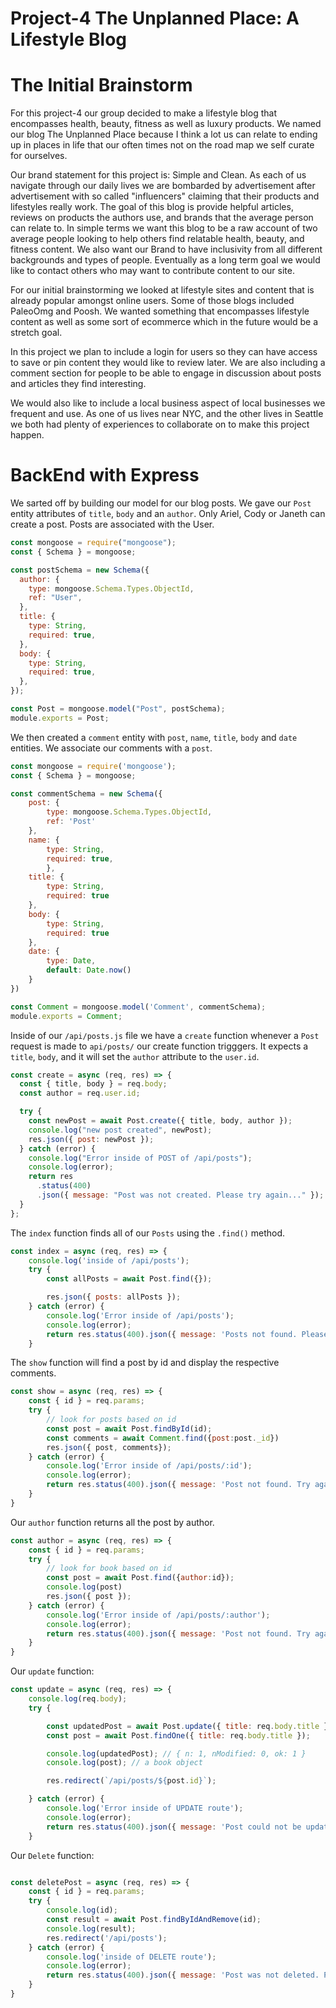 # Project-4 The Unplanned Place: A Lifestyle Blog

# The Initial Brainstorm

For this project-4 our group decided to make a lifestyle blog that encompasses health, beauty, fitness as well as luxury products. We named our blog The Unplanned Place because I think a lot us can relate to ending up in places in life that our often times not on the road map we self curate for ourselves.

Our brand statement for this project is: Simple and Clean. As each of us navigate through our daily lives we are bombarded by advertisement after advertisement with so called "influencers" claiming that their products and lifestyles really work. The goal of this blog is provide helpful articles, reviews on products the authors use, and brands that the average person can relate to. In simple terms we want this blog to be a raw account of two average people looking to help others find relatable health, beauty, and fitness content. We also want our Brand to have inclusivity from all different backgrounds and types of people. Eventually as a long term goal we would like to contact others who may want to contribute content to our site.

For our initial brainstorming we looked at lifestyle sites and content that is already popular amongst online users. Some of those blogs included PaleoOmg
and Poosh. We wanted something that encompasses lifestyle content as well as some sort of ecommerce which in the future would be a stretch goal.

In this project we plan to include a login for users so they can have access to save or pin content they would like to review later. We are also including a
comment section for people to be able to engage in discussion about posts and articles they find interesting.

We would also like to include a local business aspect of local businesses we frequent and use. As one of us lives near NYC, and the other lives in Seattle we both had plenty of experiences to collaborate on to make this project happen.

# BackEnd with Express

We sarted off by building our model for our blog posts. We gave our `Post` entity attributes of `title`, `body` and an `author`. Only Ariel, Cody or Janeth can create a post. Posts are associated with the User.

```javascript
const mongoose = require("mongoose");
const { Schema } = mongoose;

const postSchema = new Schema({
  author: {
    type: mongoose.Schema.Types.ObjectId,
    ref: "User",
  },
  title: {
    type: String,
    required: true,
  },
  body: {
    type: String,
    required: true,
  },
});

const Post = mongoose.model("Post", postSchema);
module.exports = Post;
```

We then created a `comment` entity with `post`, `name`, `title`, `body` and `date` entities.
We associate our comments with a `post`.

```Javascript
const mongoose = require('mongoose');
const { Schema } = mongoose;

const commentSchema = new Schema({
    post: {
        type: mongoose.Schema.Types.ObjectId,
        ref: 'Post'
    },
    name: {
        type: String,
        required: true,
        },
    title: {
        type: String,
        required: true
    },
    body: {
        type: String,
        required: true
    },
    date: {
        type: Date,
        default: Date.now()
    }
})

const Comment = mongoose.model('Comment', commentSchema);
module.exports = Comment;
```

Inside of our `/api/posts.js` file we have a `create` function whenever a `Post` request is made to `api/posts/` our create function trigggers. It expects a `title`, `body`, and it will set the `author` attribute to the `user.id`.

```javascript
const create = async (req, res) => {
  const { title, body } = req.body;
  const author = req.user.id;

  try {
    const newPost = await Post.create({ title, body, author });
    console.log("new post created", newPost);
    res.json({ post: newPost });
  } catch (error) {
    console.log("Error inside of POST of /api/posts");
    console.log(error);
    return res
      .status(400)
      .json({ message: "Post was not created. Please try again..." });
  }
};
```

The `index` function finds all of our `Posts` using the `.find()` method. 

```javascript
const index = async (req, res) => {
    console.log('inside of /api/posts');
    try {
        const allPosts = await Post.find({});

        res.json({ posts: allPosts });
    } catch (error) {
        console.log('Error inside of /api/posts');
        console.log(error);
        return res.status(400).json({ message: 'Posts not found. Please try again.' });
    }
```

The `show` function will find a post by id and display the respective comments. 

```javascript
const show = async (req, res) => {
    const { id } = req.params;
    try {
        // look for posts based on id
        const post = await Post.findById(id);
        const comments = await Comment.find({post:post._id})
        res.json({ post, comments});
    } catch (error) {
        console.log('Error inside of /api/posts/:id');
        console.log(error);
        return res.status(400).json({ message: 'Post not found. Try again...' });
    }
}
```

Our `author` function returns all the post by author. 

```javascript
const author = async (req, res) => {
    const { id } = req.params;
    try {
        // look for book based on id
        const post = await Post.find({author:id});
        console.log(post)
        res.json({ post });
    } catch (error) {
        console.log('Error inside of /api/posts/:author');
        console.log(error);
        return res.status(400).json({ message: 'Post not found. Try again...' });
    }
}
```

Our `update` function: 

```javascript 
const update = async (req, res) => {
    console.log(req.body);
    try {

        const updatedPost = await Post.update({ title: req.body.title }, req.body); // updating the Post 
        const post = await Post.findOne({ title: req.body.title });

        console.log(updatedPost); // { n: 1, nModified: 0, ok: 1 }
        console.log(post); // a book object 

        res.redirect(`/api/posts/${post.id}`);

    } catch (error) {
        console.log('Error inside of UPDATE route');
        console.log(error);
        return res.status(400).json({ message: 'Post could not be updated. Please try again...' });
    }
```
Our `Delete` function: 

```javascript 

const deletePost = async (req, res) => {
    const { id } = req.params;
    try {
        console.log(id);
        const result = await Post.findByIdAndRemove(id);
        console.log(result);
        res.redirect('/api/posts');
    } catch (error) {
        console.log('inside of DELETE route');
        console.log(error);
        return res.status(400).json({ message: 'Post was not deleted. Please try again...' });
    }
}

```